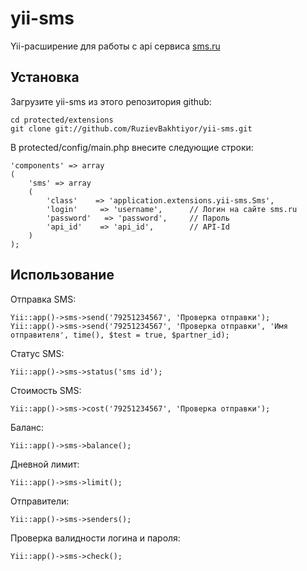 yii-sms
=======

Yii-расширение для работы с api сервиса [sms.ru](http://sms.ru)

## Установка

Загрузите yii-sms из этого репозитория github:

    cd protected/extensions
    git clone git://github.com/RuzievBakhtiyor/yii-sms.git

В protected/config/main.php внесите следующие строки:

    'components' => array
    (
        'sms' => array
        (
            'class'    => 'application.extensions.yii-sms.Sms',
            'login'     => 'username',      // Логин на сайте sms.ru
            'password'   => 'password',     // Пароль
            'api_id'	=> 'api_id',	    // API-Id	
        )
    );

## Использование

Отправка SMS:

    Yii::app()->sms->send('79251234567', 'Проверка отправки');
	Yii::app()->sms->send('79251234567', 'Проверка отправки', 'Имя отправителя', time(), $test = true, $partner_id);

Статус SMS:

    Yii::app()->sms->status('sms id');

Стоимость SMS:

    Yii::app()->sms->cost('79251234567', 'Проверка отправки');

Баланс:

    Yii::app()->sms->balance();

Дневной лимит:

    Yii::app()->sms->limit();

Отправители:

    Yii::app()->sms->senders();

Проверка валидности логина и пароля:

    Yii::app()->sms->check();
